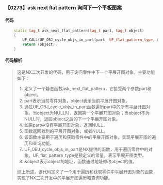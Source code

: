 ### 【0273】ask next flat pattern 询问下一个平板图案

#### 代码

```cpp
    static tag_t ask_next_flat_pattern(tag_t part, tag_t object)  
    {  
        UF_CALL(UF_OBJ_cycle_objs_in_part(part, UF_flat_pattern_type, &object));  
        return (object);  
    }

```

#### 代码解析

> 这是NX二次开发的代码，用于询问零件中下一个平展开图对象。主要功能如下：
>
> 1. 定义了一个静态函数ask_next_flat_pattern，它接受两个参数part和object。
> 2. part表示当前零件对象，object表示当前平展开图对象。
> 3. 通过UF_OBJ_cycle_objs_in_part函数遍历part中的所有平展开图对象。当object为NULL时，返回第一个平展开图对象；当object不为NULL时，返回object之后的下一个平展开图对象。
> 4. 如果part中没有平展开图对象，返回NULL。
> 5. 函数返回找到的平展开图对象，或者NULL。
> 6. 该函数主要用于遍历和获取零件中的平展开图对象，实现平展开图的遍历和查询功能。
> 7. UF_OBJ_cycle_objs_in_part是NX提供的函数，用于遍历零件中的对象。UF_flat_pattern_type是预定义的常量，表示平展开图类型。
> 8. &object表示object的地址，函数通过地址修改object的值。
>
> 综上所述，该代码定义了一个用于遍历和获取零件中平展开图对象的函数，实现了NX二次开发中的平展开图遍历和查询功能。
>
